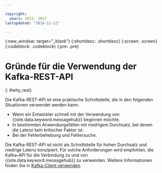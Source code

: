 ```yaml
---

copyright:
  years: 2015, 2017
lastupdated: "2016-11-22"

---
```


{:new_window: target="_blank"}
{:shortdesc: .shortdesc}
{:screen: .screen}
{:codeblock: .codeblock}
{:pre: .pre}

# Gründe für die Verwendung der Kafka-REST-API
{: #why_rest}

Die Kafka-REST-API ist eine praktische Schnittstelle, die in den folgenden Situationen verwendet werden kann:  

* Wenn ein Entwickler schnell mit der Verwendung von {{site.data.keyword.messagehub}} beginnen möchte.
* In bestimmten Anwendungsfällen mit niedrigem Durchsatz, bei denen die Latenz kein kritischer Faktor ist.
* Bei der Fehlerbehebung und Fehlersuche.

Die Kafka-REST-API ist nicht als Schnittstelle für hohen Durchsatz und niedrige Latenz konzipiert. Für solche Anforderungen wird empfohlen, die Kafka-API für die Verbindung zu und von {{site.data.keyword.messagehub}} zu verwenden. Weitere Informationen finden Sie in [Kafka-Client verwenden](/docs/services/MessageHub/messagehub050.html#kafka_client).


